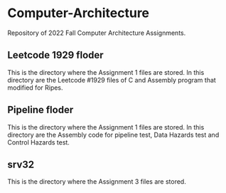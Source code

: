 # Computer-Architecture
Repository of 2022 Fall Computer Architecture Assignments.

## Leetcode 1929 floder
This is the directory where the Assignment 1 files are stored.
In this directory are the Leetcode #1929 files of C and Assembly program that modified for Ripes.

## Pipeline floder
This is the directory where the Assignment 1 files are stored.
In this directory are the Assembly code for pipeline test, Data Hazards test and Control Hazards test.

## srv32
This is the directory where the Assignment 3 files are stored.
